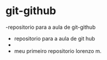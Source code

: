 # git-github
-repositorio para a aula de git-github
+ repositorio para a aula de git hub
+
+ meu primeiro repositorio
 lorenzo m.